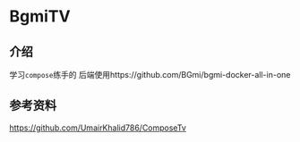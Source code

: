 # BgmiTV

## 介绍
学习`compose`练手的
后端使用https://github.com/BGmi/bgmi-docker-all-in-one

## 参考资料
https://github.com/UmairKhalid786/ComposeTv
